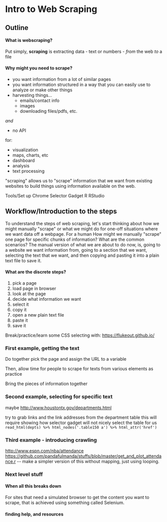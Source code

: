 # Intro to Web Scraping

## Outline

#### What is webscraping?

Put simply, **scraping** is extracting data - text or numbers - *from* the web *to* a file

#### Why might you need to scrape?

* you want information from a lot of similar pages
* you want information structured in a way that you can easily use to analyze or make other things
* harvesting things...
  * emails/contact info
  * images
  * downloading files/pdfs, etc.

_and_

* no API

for: 

* visualization
* maps, charts, etc
* dashboard
* analysis
* text processing

"scraping" allows us to "scrape" information that we want from existing websites to build things using information available on the web.

Tools/Set up
Chrome
Selector Gadget
R
RStudio

## Workflow/Introduction to the steps
To understand the steps of web scraping, let's start thinking about how we might manually "scrape" or what we might do for one-off situations where we want data off a webpage.
For a human
How might we manually "scrape" one page for specific chunks of information?  What are the common scenarios?
The manual version of what we are about to do now, is, going to a website we want information from, going to a section that we want, selecting the text that we want, and then copying and pasting it into a plain text file to save it.

#### What are the discrete steps?

1. pick a page
1. load page in browser
1. look at the page
1. decide what information we want
1. select it
1. copy it
1. open a new plain text file
1. paste it
1. save it


Break/practice/learn some CSS selecting with:
https://flukeout.github.io/


### First example, getting the text

Do together
pick the page and assign the URL to a variable

Then, allow time for people to scrape for texts from various elements as practice

Bring the pieces of information together

### Second example, selecting for specific text
maybe http://www.houstontx.gov/departments.html


try to grab links and the link addresses from the department table
this will require showing how selector gadget will not nicely select the table for us
`read_html(depts) %>% html_nodes('.table150 a') %>% html_attr('href')`


### Third example - introducing crawling
http://www.espn.com/nba/attendance
https://github.com/pandafulmanda/stuffs/blob/master/get_and_plot_attendance.r -- make a simpler version of this without mapping, just using looping.


### Next level stuff

#### When all this breaks down
For sites that need a simulated browser to get the content you want to scrape, that is achieved using something called Selenium.

#### finding help, and resources

